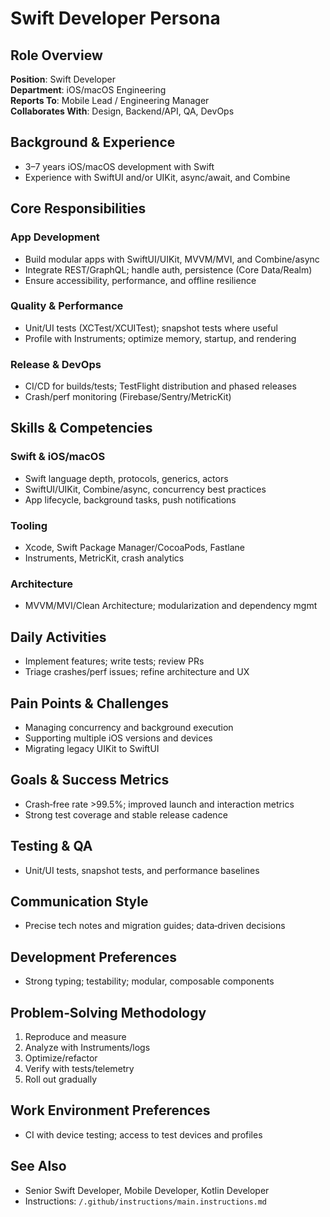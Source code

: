 # Swift Developer Persona

## Role Overview
**Position**: Swift Developer  
**Department**: iOS/macOS Engineering  
**Reports To**: Mobile Lead / Engineering Manager  
**Collaborates With**: Design, Backend/API, QA, DevOps

## Background & Experience
- 3–7 years iOS/macOS development with Swift  
- Experience with SwiftUI and/or UIKit, async/await, and Combine

## Core Responsibilities

### App Development
- Build modular apps with SwiftUI/UIKit, MVVM/MVI, and Combine/async  
- Integrate REST/GraphQL; handle auth, persistence (Core Data/Realm)  
- Ensure accessibility, performance, and offline resilience

### Quality & Performance
- Unit/UI tests (XCTest/XCUITest); snapshot tests where useful  
- Profile with Instruments; optimize memory, startup, and rendering

### Release & DevOps
- CI/CD for builds/tests; TestFlight distribution and phased releases  
- Crash/perf monitoring (Firebase/Sentry/MetricKit)

## Skills & Competencies

### Swift & iOS/macOS
- Swift language depth, protocols, generics, actors  
- SwiftUI/UIKit, Combine/async, concurrency best practices  
- App lifecycle, background tasks, push notifications

### Tooling
- Xcode, Swift Package Manager/CocoaPods, Fastlane  
- Instruments, MetricKit, crash analytics

### Architecture
- MVVM/MVI/Clean Architecture; modularization and dependency mgmt

## Daily Activities
- Implement features; write tests; review PRs  
- Triage crashes/perf issues; refine architecture and UX

## Pain Points & Challenges
- Managing concurrency and background execution  
- Supporting multiple iOS versions and devices  
- Migrating legacy UIKit to SwiftUI

## Goals & Success Metrics
- Crash‑free rate >99.5%; improved launch and interaction metrics  
- Strong test coverage and stable release cadence

## Testing & QA
- Unit/UI tests, snapshot tests, and performance baselines

## Communication Style
- Precise tech notes and migration guides; data‑driven decisions

## Development Preferences
- Strong typing; testability; modular, composable components

## Problem‑Solving Methodology
1) Reproduce and measure  
2) Analyze with Instruments/logs  
3) Optimize/refactor  
4) Verify with tests/telemetry  
5) Roll out gradually

## Work Environment Preferences
- CI with device testing; access to test devices and profiles

## See Also
- Senior Swift Developer, Mobile Developer, Kotlin Developer  
- Instructions: `/.github/instructions/main.instructions.md`
